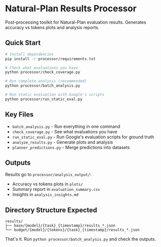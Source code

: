 # Natural-Plan Results Processor

Post-processing toolkit for Natural-Plan evaluation results. Generates accuracy vs tokens plots and analysis reports.

## Quick Start

```bash
# Install dependencies
pip install -r processor/requirements.txt

# Check what evaluations you have
python processor/check_coverage.py

# Run complete analysis (recommended)
python processor/batch_analysis.py

# Run static evaluation with Google's scripts
python processor/run_static_eval.py
```

## Key Files

- `batch_analysis.py` - Run everything in one command
- `check_coverage.py` - See what evaluations you have
- `run_static_eval.py` - Run Google's evaluation scripts for ground truth
- `analyze_results.py` - Generate plots and analysis
- `planner_predictions.py` - Merge predictions into datasets

## Outputs

Results go to `processor/analysis_output/`:
- Accuracy vs tokens plots in `plots/`
- Summary report in `evaluation_summary.csv`
- Insights in `analysis_insights.md`

## Directory Structure Expected

```
results/
├── base/{model}/{task}_{timestamp}/results_*.json
└── budget/{model}/{tokens}/{task}_{timestamp}/results_*.json
```

That's it. Run `python processor/batch_analysis.py` and check the outputs.